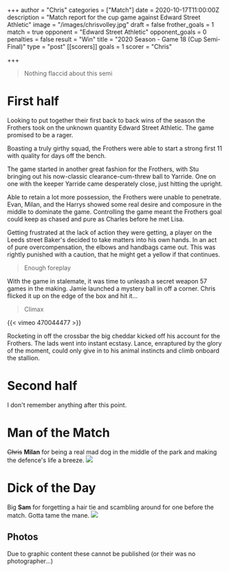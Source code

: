 +++
author = "Chris"
categories = ["Match"]
date = 2020-10-17T11:00:00Z
description = "Match report for the cup game against Edward Street Athletic"
image = "/images/chrisvolley.jpg"
draft = false
frother_goals = 1
match = true
opponent = "Edward Street Athletic"
opponent_goals = 0
penalties = false
result = "Win"
title = "2020 Season - Game 18 (Cup Semi-Final)"
type = "post"
[[scorers]]
goals = 1
scorer = "Chris"

+++
> Nothing flaccid about this semi

# First half

Looking to put together their first back to back wins of the season the Frothers took on the unknown quantity Edward Street Athletic. The game promised to be a rager.

Boasting a truly girthy squad, the Frothers were able to start a strong first 11 with quality for days off the bench.

The game started in another great fashion for the Frothers, with Stu bringing out his now-classic clearance-cum-threw ball to Yarride. One on one with the keeper Yarride came desperately close, just hitting the upright.

Able to retain a lot more possession, the Frothers were unable to penetrate. Evan, Milan, and the Harrys showed some real desire and composure in the middle to dominate the game. Controlling the game meant the Frothers goal could keep as chased and pure as Charles before he met Lisa.

Getting frustrated at the lack of action they were getting, a player on the Leeds street Baker's decided to take matters into his own hands. In an act of pure overcompensation, the elbows and handbags came out. This was rightly punished with a caution, that he might get a yellow if that continues.

> Enough foreplay

With the game in stalemate, it was time to unleash a secret weapon 57 games in the making. Jamie launched a mystery ball in off a corner. Chris flicked it up on the edge of the box and hit it...

> Climax

{{< vimeo 470044477 >}}

Rocketing in off the crossbar the big cheddar kicked off his account for the Frothers. The lads went into instant ecstasy. Lance, enraptured by the glory of the moment, could only give in to his animal instincts and climb onboard the stallion.

# Second half

I don't remember anything after this point.

# Man of the Match

~~Chris~~ **Milan** for being a real mad dog in the middle of the park and making the defence's life a breeze.
![](/images/milangoof.jpg)

# Dick of the Day

Big **Sam** for forgetting a hair tie and scambling around for one before the match. Gotta tame the mane.
![](/images/sampony.jpg)

## Photos
Due to graphic content these cannot be published (or their was no photographer...)